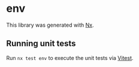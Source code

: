 # env

This library was generated with [Nx](https://nx.dev).

## Running unit tests

Run `nx test env` to execute the unit tests via [Vitest](https://vitest.dev/).
